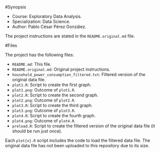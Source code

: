 #Synopsis

* Course: Exploratory Data Analysis.
* Specialization: Data Science.
* Author: Pablo César Pérez González.

The project instructions are stated in the `README.original.md` file.

#Files

The project has the following files:

* `README.md`: This file.
* `README.original.md`: Original project instructions.
* `household_power_consumption_filtered.txt`: Filtered version of the original data file.
* `plot1.R`: Script to create the first graph.
* `plot1.png`: Outcome of `plot1.R`.
* `plot2.R`: Script to create the second graph.
* `plot2.png`: Outcome of `plot2.R`.
* `plot3.R`: Script to create the third graph.
* `plot3.png`: Outcome of `plot3.R`.
* `plot4.R`: Script to create the fourth graph.
* `plot4.png`: Outcome of `plot4.R`.
* `preload.R`: Script to create the filtered version of the original data file (it should be run just once).

Each `plot{x}.R` script includes the code to load the filtered data file. The original data file has not been uploaded to this repository due to its size.